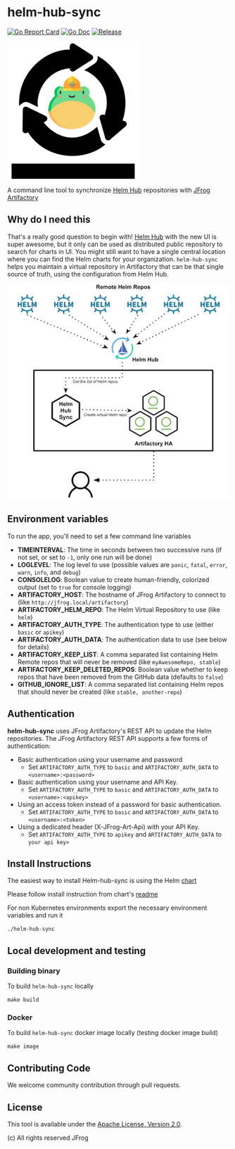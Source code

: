 # helm-hub-sync

[![Go Report Card](https://goreportcard.com/badge/github.com/jfrog/helm-hub-sync?style=flat-square)](https://goreportcard.com/report/github.com/jfrog/helm-hub-sync)
[![Go Doc](https://img.shields.io/badge/godoc-reference-blue.svg?style=flat-square)](http://godoc.org/github.com/jfrog/helm-hub-sync)
[![Release](https://img.shields.io/github/release/jfrog/helm-hub-sync.svg?style=flat-square)](https://github.com/jfrog/helm-hub-sync/releases/latest)

![logo](./images/logo.png)

A command line tool to synchronize [Helm Hub](https://github.com/helm/hub) repositories with [JFrog Artifactory](https://jfrog.com/artifactory/)

## Why do I need this

That's a really good question to begin with! [Helm Hub](https://hub.helm.sh) with the new UI is super awesome, but it only can be used as distributed public repository to search for charts in UI.
You might still want to have a single central location where you can find the Helm charts for your organization. `helm-hub-sync` helps you maintain a virtual repository in Artifactory that can be that single source of truth, using the configuration from Helm Hub.

![architecture](./images/helm-hub-sync.png)

## Environment variables

To run the app, you'll need to set a few command line variables

* **TIMEINTERVAL**: The time in seconds between two successive runs (if not set, or set to `-1`, only one run will be done)
* **LOGLEVEL**: The log level to use (possible values are `panic`, `fatal`, `error`, `warn`, `info`, and `debug`)
* **CONSOLELOG**: Boolean value to create human-friendly, colorized output (set to `true` for console logging)
* **ARTIFACTORY_HOST**: The hostname of JFrog Artifactory to connect to (like `http://jfrog.local/artifactory`)
* **ARTIFACTORY_HELM_REPO**: The Helm Virtual Repository to use (like `helm`)
* **ARTIFACTORY_AUTH_TYPE**: The authentication type to use (either `basic` or `apikey`)
* **ARTIFACTORY_AUTH_DATA**: The authentication data to use (see below for details)
* **ARTIFACTORY_KEEP_LIST**: A comma separated list containing Helm Remote repos that will never be removed (like `myAwesomeRepo, stable`)
* **ARTIFACTORY_KEEP_DELETED_REPOS**: Boolean value whether to keep repos that have been removed from the GitHub data (defaults to `false`)
* **GITHUB_IGNORE_LIST**: A comma separated list containing Helm repos that should never be created (like `stable, another-repo`)

## Authentication

**helm-hub-sync** uses JFrog Artifactory's REST API to update the Helm repositories. The JFrog Artifactory REST API supports a few forms of authentication:

* Basic authentication using your username and password
  * Set `ARTIFACTORY_AUTH_TYPE` to `basic` and `ARTIFACTORY_AUTH_DATA` to `<username>:<password>`
* Basic authentication using your username and API Key.
  * Set `ARTIFACTORY_AUTH_TYPE` to `basic` and `ARTIFACTORY_AUTH_DATA` to `<username>:<apikey>`
* Using an access token instead of a password for basic authentication.
  * Set `ARTIFACTORY_AUTH_TYPE` to `basic` and `ARTIFACTORY_AUTH_DATA` to `<username>:<token>`
* Using a dedicated header (X-JFrog-Art-Api) with your API Key.
  * Set `ARTIFACTORY_AUTH_TYPE` to `apikey` and `ARTIFACTORY_AUTH_DATA` to `your api key>`


## Install Instructions

The easiest way to install Helm-hub-sync is using the Helm [chart](https://github.com/jfrog/charts/tree/master/stable/helm-hub-sync)

Please follow install instruction from chart's [readme](https://github.com/jfrog/charts/blob/master/stable/helm-hub-sync/README.md)

For non Kubernetes environments export the necessary environment variables and run it

 ```console
 ./helm-hub-sync
 ```

## Local development and testing

### Building binary

To build `helm-hub-sync` locally 

  ```console
  make build
  ```

### Docker

To build `helm-hub-sync` docker image locally (testing docker image build)

  ```console
  make image
  ```

## Contributing Code

We welcome community contribution through pull requests.

<a name="License"/>

## License

This tool is available under the [Apache License, Version 2.0](http://www.apache.org/licenses/LICENSE-2.0).


(c) All rights reserved JFrog
